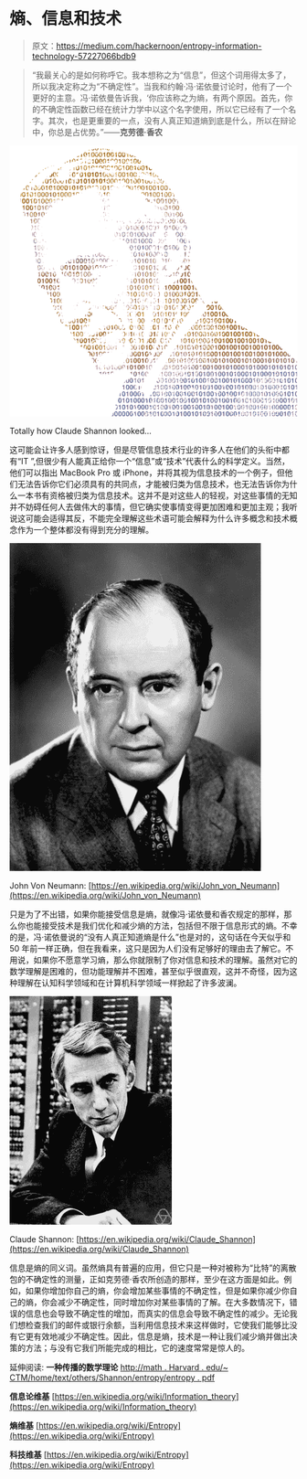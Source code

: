 # 熵、信息和技术

> 原文：<https://medium.com/hackernoon/entropy-information-technology-57227066bdb9>

> “我最关心的是如何称呼它。我本想称之为“信息”，但这个词用得太多了，所以我决定称之为“不确定性”。当我和约翰·冯·诺依曼讨论时，他有了一个更好的主意。冯·诺依曼告诉我，‘你应该称之为熵，有两个原因。首先，你的不确定性函数已经在统计力学中以这个名字使用，所以它已经有了一个名字。其次，也是更重要的一点，没有人真正知道熵到底是什么，所以在辩论中，你总是占优势。”——**克劳德·香农**

![](img/734d00b7a21782f41bb6fa24b50f4239.png)

Totally how Claude Shannon looked…

这可能会让许多人感到惊讶，但是尽管信息技术行业的许多人在他们的头衔中都有“IT ”,但很少有人能真正给你一个“信息”或“技术”代表什么的科学定义。当然，他们可以指出 MacBook Pro 或 iPhone，并将其视为信息技术的一个例子，但他们无法告诉你它们必须具有的共同点，才能被归类为信息技术，也无法告诉你为什么一本书有资格被归类为信息技术。这并不是对这些人的轻视，对这些事情的无知并不妨碍任何人去做伟大的事情，但它确实使事情变得更加困难和更加主观；我听说这可能会适得其反，不能完全理解这些术语可能会解释为什么许多概念和技术概念作为一个整体都没有得到充分的理解。

![](img/b7866db5b7f66c03c5aff1437482d6fa.png)

John Von Neumann: [https://en.wikipedia.org/wiki/John_von_Neumann](https://en.wikipedia.org/wiki/John_von_Neumann)

只是为了不出错，如果你能接受信息是熵，就像冯·诺依曼和香农规定的那样，那么你也能接受技术是我们优化和减少熵的方法，包括但不限于信息形式的熵。不幸的是，冯·诺依曼说的“没有人真正知道熵是什么”也是对的，这句话在今天似乎和 50 年前一样正确，但在我看来，这只是因为人们没有足够好的理由去了解它。不用说，如果你不愿意学习熵，那么你就限制了你对信息和技术的理解。虽然对它的数学理解是困难的，但功能理解并不困难，甚至似乎很直观，这并不奇怪，因为这种理解在认知科学领域和在计算机科学领域一样掀起了许多波澜。

![](img/3c136443057b106dc840613c95c90af8.png)

Claude Shannon: [https://en.wikipedia.org/wiki/Claude_Shannon](https://en.wikipedia.org/wiki/Claude_Shannon)

信息是熵的同义词。虽然熵具有普遍的应用，但它只是一种对被称为“比特”的离散包的不确定性的测量，正如克劳德·香农所创造的那样，至少在这方面是如此。例如，如果你增加你自己的熵，你会增加某些事情的不确定性，但是如果你减少你自己的熵，你会减少不确定性，同时增加你对某些事情的了解。在大多数情况下，错误的信息也会导致不确定性的增加，而真实的信息会导致不确定性的减少。无论我们想检查我们的邮件或银行余额，当利用信息技术来这样做时，它使我们能够比没有它更有效地减少不确定性。因此，信息是熵，技术是一种让我们减少熵并做出决策的方法；与没有它我们所能完成的相比，它的速度常常是惊人的。

延伸阅读:
**一种传播的数学理论**
[http://math . Harvard . edu/~ CTM/home/text/others/Shannon/entropy/entropy . pdf](http://math.harvard.edu/~ctm/home/text/others/shannon/entropy/entropy.pdf)

**信息论维基**
[https://en.wikipedia.org/wiki/Information_theory](https://en.wikipedia.org/wiki/Information_theory)

**熵维基**
[https://en.wikipedia.org/wiki/Entropy](https://en.wikipedia.org/wiki/Entropy)

**科技维基**
[https://en.wikipedia.org/wiki/Entropy](https://en.wikipedia.org/wiki/Entropy)